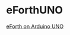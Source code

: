 # eForthUNO
<a href="https://chochain.github.io/eForthUNO/html/index.html">eForth on Arduino UNO</a>

